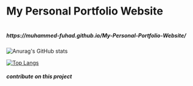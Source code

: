 <h1>My Personal Portfolio Website<h1>
<h5>https://muhammed-fuhad.github.io/My-Personal-Portfolio-Website/</h5>

![Anurag's GitHub stats](https://github-readme-stats.vercel.app/api?username=Muhammed-Fuhad&show_icons=true)


[![Top Langs](https://github-readme-stats.vercel.app/api/top-langs/?username=Muhammed-Fuhad&exclude_repo=github-readme-stats,Muhammed-Fuhad.github.io)](https://github.com/Muhammed-Fuhad/My-Personal-Portfolio-Website/github-readme-stats)

<h5>contribute on this project<h5>

